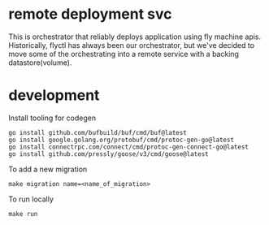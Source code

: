 # remote deployment svc
This is orchestrator that reliably deploys application using fly machine apis. Historically, flyctl has always been our orchestrator, but we've decided to move some of the orchestrating into a remote service with a backing datastore(volume).

# development

Install tooling for codegen 
```
go install github.com/bufbuild/buf/cmd/buf@latest
go install google.golang.org/protobuf/cmd/protoc-gen-go@latest
go install connectrpc.com/connect/cmd/protoc-gen-connect-go@latest
go install github.com/pressly/goose/v3/cmd/goose@latest
```

To add a new migration
```
make migration name=<name_of_migration>
```

To run locally
```
make run
```